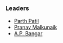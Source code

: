### Leaders
* [Parth Patil](mailto:parth.patil@owasp.org)
* [Pranav Malkunaik](mailto:pranav.malkunaik@owasp.org)
* [A.P. Bangar](mailto:ap.banger@owasp.org)
